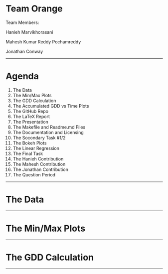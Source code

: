 # Team Orange

Team Members:

Hanieh Marvikhorasani

Mahesh Kumar Reddy Pochamreddy

Jonathan Conway

---

# Agenda

1. The Data
2. The Min/Max Plots
3. The GDD Calculation
4. The Accumulated GDD vs Time Plots
5. The GitHub Repo
6. The LaTeX Report
7. The Presentation
8. The Makefile and Readme.md Files
9. The Documentation and Licensing
10. The Socondary Task #1/2
11. The Bokeh Plots
12. The Linear Regression
13. The Final Task
14. The Hanieh Contribution
15. The Mahesh Contribution
16. The Jonathan Contribution
17. The Question Period

---

# The Data

---

# The Min/Max Plots

---

# The GDD Calculation

---
